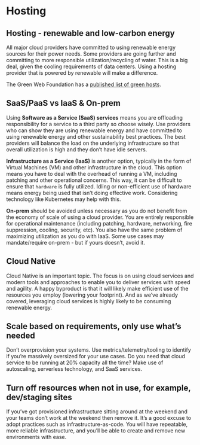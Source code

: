 # Hosting

## Hosting - renewable and low-carbon energy

All major cloud providers have committed to using renewable energy sources for their power needs. Some providers are going further and committing to more responsible utilization/recycling of water. This is a big deal, given the cooling requirements of data centers. Using a hosting provider that is powered by renewable will make a difference.

The Green Web Foundation has a [published list of green hosts](https://www.thegreenwebfoundation.org/tools/directory/).

## SaaS/PaaS vs IaaS & On-prem

Using **Software as a Service (SaaS) services** means you are offloading responsibility for a service to a third party so choose wisely. Use providers who can show they are using renewable energy and have committed to using renewable energy and other sustainability best practices. The best providers will balance the load on the underlying infrastructure so that overall utilization is high and they don’t have idle servers.

**Infrastructure as a Service (IaaS)** is another option, typically in the form of Virtual Machines (VM) and other infrastructure in the cloud. This option means you have to deal with the overhead of running a VM, including patching and other operational concerns. This way, it can be difficult to ensure that `hardware` is fully utilized. Idling or non-efficient use of hardware means energy being used that isn’t doing effective work. Considering technology like Kubernetes may help with this.

**On-prem** should be avoided unless necessary as you do not benefit from the economy of scale of using a cloud provider. You are entirely responsible for operational maintenance (including patching, hardware, networking, fire suppression, cooling, security, etc). You also have the same problem of maximizing utilization as you do with IaaS. Some use cases may mandate/require on-prem - but if yours doesn’t, avoid it.

## Cloud Native

Cloud Native is an important topic. The focus is on using cloud services and modern tools and approaches to enable you to deliver services with speed and agility. A happy byproduct is that it will likely make efficient use of the resources you employ (lowering your footprint). And as we’ve already covered, leveraging cloud services is highly likely to be consuming renewable energy.

## Scale based on requirements, only use what’s needed

Don’t overprovision your systems. Use metrics/telemetry/tooling to identify if you’re massively oversized for your use cases. Do you need that cloud service to be running at 20% capacity all the time? Make use of autoscaling, serverless technology, and SaaS services.

## Turn off resources when not in use, for example, dev/staging sites

If you’ve got provisioned infrastructure sitting around at the weekend and your teams don’t work at the weekend then remove it. It’s a good excuse to adopt practices such as infrastructure-as-code. You will have repeatable, more reliable infrastructure, and you’ll be able to create and remove new environments with ease.
